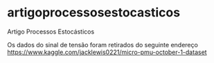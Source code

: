# artigoprocessosestocasticos
Artigo Processos Estocásticos

Os dados do sinal de tensão foram retirados do seguinte endereço
https://www.kaggle.com/jacklewis0221/micro-pmu-october-1-dataset
